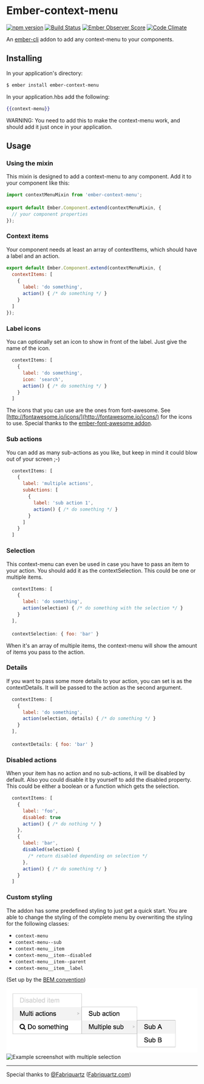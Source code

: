 # Ember-context-menu
[![npm version](https://badge.fury.io/js/ember-context-menu.svg)](https://badge.fury.io/js/ember-context-menu)
[![Build Status](https://travis-ci.org/cbroeren/ember-context-menu.svg?branch=master)](https://travis-ci.org/cbroeren/ember-context-menu)
[![Ember Observer Score](http://emberobserver.com/badges/ember-context-menu.svg)](http://emberobserver.com/addons/ember-context-menu)
[![Code Climate](https://codeclimate.com/github/cbroeren/ember-context-menu/badges/gpa.svg)](https://codeclimate.com/github/cbroeren/ember-context-menu)

An [ember-cli](http://www.ember-cli.com/) addon to add any context-menu to your components.

## Installing

In your application's directory:
```bash
$ ember install ember-context-menu
```

In your application.hbs add the following:

```hbs
{{context-menu}}
```

WARNING: You need to add this to make the context-menu work, and should add it just once in your application.

## Usage

### Using the mixin

This mixin is designed to add a context-menu to any component. Add it to your component like this:

```js
import contextMenuMixin from 'ember-context-menu';

export default Ember.Component.extend(contextMenuMixin, {
  // your component properties
});

```

### Context items

Your component needs at least an array of contextItems, which should have a label and an action.

```js
export default Ember.Component.extend(contextMenuMixin, {
  contextItems: [
    {
      label: 'do something',
      action() { /* do something */ }
    }
  ]
});
```

### Label icons

You can optionally set an icon to show in front of the label. Just give the name of the icon.

```js
  contextItems: [
    {
      label: 'do something',
      icon: 'search',
      action() { /* do something */ }
    }
  ]
```

The icons that you can use are the ones from font-awesome.
See [http://fontawesome.io/icons/](http://fontawesome.io/icons/) for the icons
to use. Special thanks to the [ember-font-awesome addon](https://github.com/martndemus/ember-font-awesome).

### Sub actions

You can add as many sub-actions as you like, but keep in mind it could blow out of your screen ;-)

```js
  contextItems: [
    {
      label: 'multiple actions',
      subActions: [
        {
          label: 'sub action 1',
          action() { /* do something */ }
        }
      ]
    }
  ]
```

### Selection

This context-menu can even be used in case you have to pass an item to your action.
You should add it as the contextSelection. This could be one or multiple items.

```js
  contextItems: [
    {
      label: 'do something',
      action(selection) { /* do something with the selection */ }
    }
  ],
  
  contextSelection: { foo: 'bar' }
```

When it's an array of multiple items, the context-menu will show the amount of items you pass to the action.

### Details

If you want to pass some more details to your action, you can set is as the contextDetails.
It will be passed to the action as the second argument.

```js
  contextItems: [
    {
      label: 'do something',
      action(selection, details) { /* do something */ }
    }
  ],
  
  contextDetails: { foo: 'bar' }
```

### Disabled actions

When your item has no action and no sub-actions, it will be disabled by default.
Also you could disable it by yourself to add the disabled property.
This could be either a boolean or a function which gets the selection.

```js
  contextItems: [
    {
      label: 'foo',
      disabled: true
      action() { /* do nothing */ }
    },
    {
      label: 'bar',
      disabled(selection) {
        /* return disabled depending on selection */
      },
      action() { /* do something */ }
    }
  ]
```

### Custom styling

The addon has some predefined styling to just get a quick start. You are able to change the styling of the complete menu by overwriting the styling for the following classes:
- `context-menu`
- `context-menu--sub`
- `context-menu__item`
- `context-menu__item--disabled`
- `context-menu__item--parent`
- `context-menu__item__label`

(Set up by the [BEM convention](http://getbem.com/naming/))

![Example screenshot](docs/images/context-menu.png)
![Example screenshot with multiple selection](docs/images/context-menu-multiple.png)

---

Special thanks to [@Fabriquartz](https://github.com/Fabriquartz) ([Fabriquartz.com](http://fabriquartz.com))
